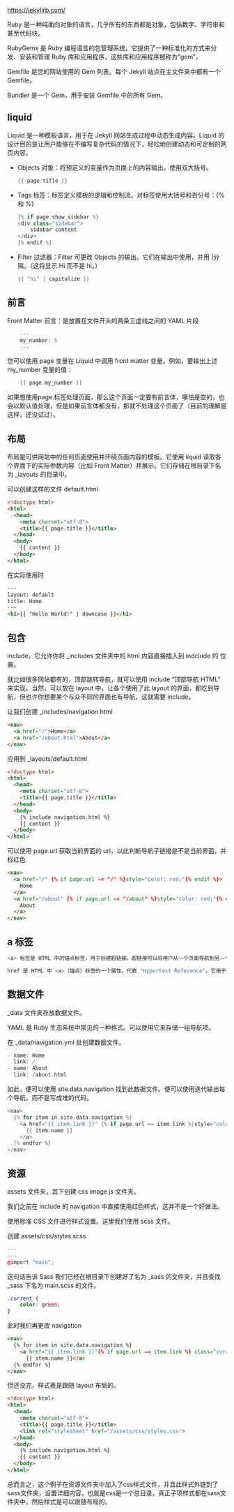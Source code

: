 https://jekyllrb.com/

Ruby 是一种纯面向对象的语言，几乎所有的东西都是对象，包括数字、字符串和甚至代码块。

RubyGems 是 Ruby 编程语言的包管理系统。它提供了一种标准化的方式来分发、安装和管理 Ruby 库和应用程序，这些库和应用程序被称为“gem”。

Gemfile 是您的网站使用的 Gem 列表。每个 Jekyll 站点在主文件夹中都有一个 Gemfile。

Bundler 是一个 Gem，用于安装 Gemfile 中的所有 Gem。

## liquid

Liquid 是一种模板语言，用于在 Jekyll 网站生成过程中动态生成内容。Liquid 的设计目的是让用户能够在不编写复杂代码的情况下，轻松地创建动态和可定制的网页内容。

- Objects 对象：将预定义的变量作为页面上的内容输出。使用双大括号。

    ```Cpp
    {{ page.title }}
    ```

- Tags 标签：标签定义模板的逻辑和控制流。对标签使用大括号和百分号：{% 和 %}

    ```Cpp
    {% if page.show_sidebar %}
    <div class="sidebar">
        sidebar content
    </div>
    {% endif %}
    ```
- Filter 过滤器：Filter 可更改 Objects 的输出。它们在输出中使用，并用 |分隔。（这将显示 Hi 而不是 hi。）

    ```Cpp
    {{ "hi" | capitalize }}
    ```

## 前言

Front Matter 前言：是放置在文件开头的两条三虚线之间的 YAML 片段

```Cpp
    ---
    my_number: 5
    ---
```

您可以使用 page 变量在 Liquid 中调用 front matter 变量。例如，要输出上述 my_number 变量的值：

```Cpp
    {{ page.my_number }}
```

如果想使用page.标签处理页面，那么这个页面一定要有前言体，哪怕是空的，也会以默认值处理，但是如果前言体都没有，那就不处理这个页面了（目前的理解是这样，还没试过）。

## 布局

布局是可供网站中的任何页面使用并环绕页面内容的模板。它使用 liquid 读取各个界面下的实际参数内容（比如 Front Matter）并展示。它们存储在根目录下名为 _layouts 的目录中。

可以创建这样的文件 default.html

```html
<!doctype html>
<html>
  <head>
    <meta charset="utf-8">
    <title>{{ page.title }}</title>
  </head>
  <body>
    {{ content }}
  </body>
</html>
```

在实际使用时

```html
---
layout: default
title: Home
---
<h1>{{ "Hello World!" | downcase }}</h1>
```

## 包含

include，它允许你将 _includes 文件夹中的 html 内容直接插入到 indclude 的 位置。

就比如很多网站都有的，顶部跳转导航，就可以使用 include “顶部导航 HTML” 来实现。当然，可以放在 layout 中，让各个使用了此 layout 的界面，都吃到导航，但也许你想要某个与众不同的界面也有导航，这就需要 include。

让我们创建 _includes/navigation.html

```html
<nav>
  <a href="/">Home</a>
  <a href="/about.html">About</a>
</nav>
```

应用到 _layouts/default.html

```html
<!doctype html>
<html>
  <head>
    <meta charset="utf-8">
    <title>{{ page.title }}</title>
  </head>
  <body>
    {% include navigation.html %}
    {{ content }}
  </body>
</html>
```

可以使用 page.url 获取当前界面的 url，以此判断导航子链接是不是当前界面，并标红色

```html
<nav>
  <a href="/" {% if page.url == "/" %}style="color: red;"{% endif %}>
    Home
  </a>
  <a href="/about" {% if page.url == "/about" %}style="color: red;"{% endif %}>
    About
  </a>
</nav>
```

## a 标签

```Cpp
<a> 标签是 HTML 中的锚点标签，用于创建超链接。超链接可以将用户从一个页面导航到另一个页面、同一页面的不同部分、下载文件，或者启动电子邮件客户端。

href 是 HTML 中 <a>（锚点）标签的一个属性，代表 "Hypertext Reference"。它用于指定链接目标的 URL（统一资源定位符）。当用户点击链接时，浏览器会导航到由 href 属性指定的地址。
```

## 数据文件

_data 文件夹存放数据文件。

YAML 是 Ruby 生态系统中常见的一种格式。可以使用它来存储一组导航项。

在 _data/navigation.yml 处创建数据文件。

```Cpp
- name: Home
  link: /
- name: About
  link: /about.html
```

如此，便可以使用 site.data.navigation 找到此数据文件。便可以使用迭代输出每个导航，而不是写成堆的代码。

```Cpp
<nav>
  {% for item in site.data.navigation %}
    <a href="{{ item.link }}" {% if page.url == item.link %}style="color: red;"{% endif %}>
      {{ item.name }}
    </a>
  {% endfor %}
</nav>
```

## 资源

assets 文件夹，其下创建 css image js 文件夹。

我们之前在 include 的 navigation 中直接使用红色样式，这并不是一个好做法。

使用标准 CSS 文件进行样式设置。这里我们使用 scss 文件。

创建 assets/css/styles.scss

```Cpp
---
---
@import "main";
```

这句话告诉 Sass 我们已经在根目录下创建好了名为 _sass 的文件夹，并且查找 _sass 下名为 main.scss 的文件。

```scss
.current {
    color: green;
}
```

此时我们再更改 navigation

```html
<nav>
  {% for item in site.data.navigation %}
    <a href="{{ item.link }}"{% if page.url == item.link %} class="current"{% endif %}>
      {{ item.name }}</a>
  {% endfor %}
</nav>
```

但还没完，样式表是跟随 layout 布局的。

```html
<!doctype html>
<html>
  <head>
    <meta charset="utf-8">
    <title>{{ page.title }}</title>
    <link rel="stylesheet" href="/assets/css/styles.css">
  </head>
  <body>
    {% include navigation.html %}
    {{ content }}
  </body>
</html>
```

总而言之，这个例子在资源文件夹中加入了css样式文件，并且此样式外链到了sass文件夹，设置详细内容，也就是css是一个总目录，真正子项样式都在sass文件夹中。然后样式是可以跟随布局的。


